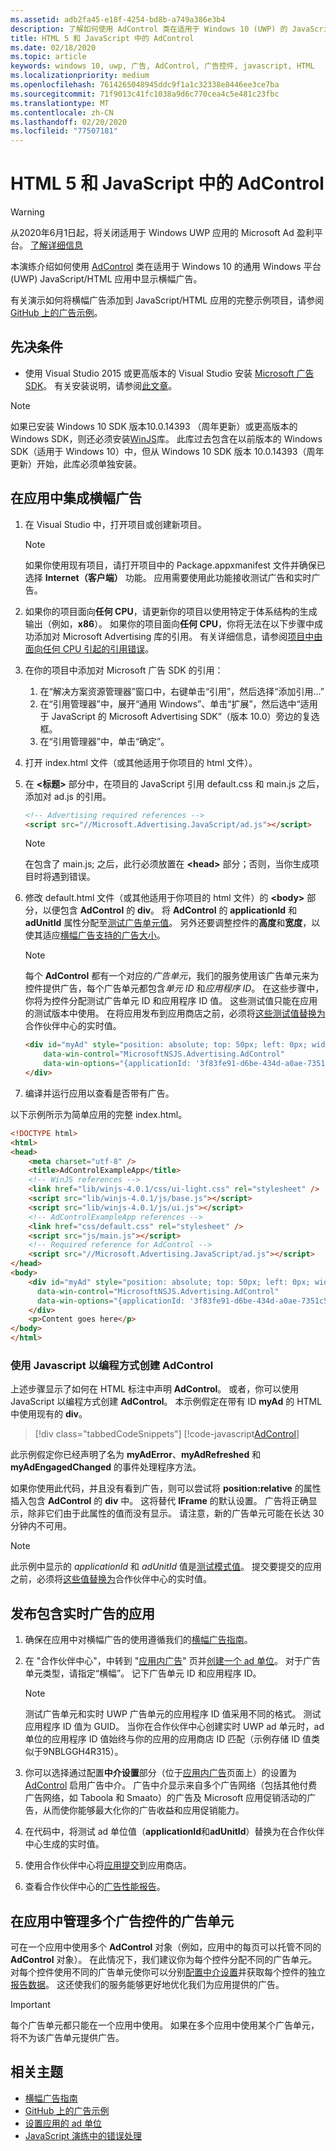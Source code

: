 ```yaml
---
ms.assetid: adb2fa45-e18f-4254-bd8b-a749a386e3b4
description: 了解如何使用 AdControl 类在适用于 Windows 10 (UWP) 的 JavaScript/HTML 应用中显示横幅广告。
title: HTML 5 和 JavaScript 中的 AdControl
ms.date: 02/18/2020
ms.topic: article
keywords: windows 10, uwp, 广告, AdControl, 广告控件, javascript, HTML
ms.localizationpriority: medium
ms.openlocfilehash: 7614265048945ddc9f1a1c32338e8446ee3ce7ba
ms.sourcegitcommit: 71f9013c41fc1038a9d6c770cea4c5e481c23fbc
ms.translationtype: MT
ms.contentlocale: zh-CN
ms.lasthandoff: 02/20/2020
ms.locfileid: "77507181"
---
```

# <a name="adcontrol-in-html-5-and-javascript"></a>HTML 5 和 JavaScript 中的 AdControl

>[!WARNING]
> 从2020年6月1日起，将关闭适用于 Windows UWP 应用的 Microsoft Ad 盈利平台。 [了解详细信息](https://social.msdn.microsoft.com/Forums/windowsapps/en-US/db8d44cb-1381-47f7-94d3-c6ded3fea36f/microsoft-ad-monetization-platform-shutting-down-june-1st?forum=aiamgr)

本演练介绍如何使用 [AdControl](https://docs.microsoft.com/uwp/api/microsoft.advertising.winrt.ui.adcontrol) 类在适用于 Windows 10 的通用 Windows 平台 (UWP) JavaScript/HTML 应用中显示横幅广告。

有关演示如何将横幅广告添加到 JavaScript/HTML 应用的完整示例项目，请参阅 [GitHub 上的广告示例](https://github.com/Microsoft/Windows-universal-samples/tree/master/Samples/Advertising)。

## <a name="prerequisites"></a>先决条件

* 使用 Visual Studio 2015 或更高版本的 Visual Studio 安装 [Microsoft 广告 SDK](https://marketplace.visualstudio.com/items?itemName=AdMediator.MicrosoftAdvertisingSDK)。 有关安装说明，请参阅[此文章](install-the-microsoft-advertising-libraries.md)。

> [!NOTE]
> 如果已安装 Windows 10 SDK 版本10.0.14393 （周年更新）或更高版本的 Windows SDK，则还必须安装[WinJS](https://github.com/winjs/winjs)库。 此库过去包含在以前版本的 Windows SDK（适用于 Windows 10）中，但从 Windows 10 SDK 版本 10.0.14393（周年更新）开始，此库必须单独安装。 

## <a name="integrate-a-banner-ad-into-your-app"></a>在应用中集成横幅广告

1. 在 Visual Studio 中，打开项目或创建新项目。

    > [!NOTE]
    > 如果你使用现有项目，请打开项目中的 Package.appxmanifest 文件并确保已选择 **Internet（客户端）** 功能。 应用需要使用此功能接收测试广告和实时广告。

2. 如果你的项目面向**任何 CPU**，请更新你的项目以使用特定于体系结构的生成输出（例如，**x86**）。 如果你的项目面向**任何 CPU**，你将无法在以下步骤中成功添加对 Microsoft Advertising 库的引用。 有关详细信息，请参阅[项目中由面向任何 CPU 引起的引用错误](known-issues-for-the-advertising-libraries.md#reference_errors)。

3. 在你的项目中添加对 Microsoft 广告 SDK 的引用：

    1. 在“解决方案资源管理器”窗口中，右键单击“引用”，然后选择“添加引用...”
    2.  在“引用管理器”中，展开“通用 Windows”、单击“扩展”，然后选中“适用于 JavaScript 的 Microsoft Advertising SDK”（版本 10.0）旁边的复选框。
    3.  在“引用管理器”中，单击“确定”。

6.  打开 index.html 文件（或其他适用于你项目的 html 文件）。

7.  在 **&lt;标题&gt;** 部分中，在项目的 JavaScript 引用 default.css 和 main.js 之后，添加对 ad.js 的引用。

    ``` HTML
    <!-- Advertising required references -->
    <script src="//Microsoft.Advertising.JavaScript/ad.js"></script>
    ```

    > [!NOTE]
    > 在包含了 main.js; 之后，此行必须放置在 **&lt;head&gt;** 部分；否则，当你生成项目时将遇到错误。

8.  修改 default.html 文件（或其他适用于你项目的 html 文件）的 **&lt;body&gt;** 部分，以便包含 **AdControl** 的 **div**。 将 **AdControl** 的 **applicationId** 和 **adUnitId** 属性分配至[测试广告单元值](set-up-ad-units-in-your-app.md#test-ad-units)。 另外还要调整控件的**高度**和**宽度**，以使其适应[横幅广告支持的广告大小](supported-ad-sizes-for-banner-ads.md)。

    > [!NOTE]
    > 每个 **AdControl** 都有一个对应的*广告单元*，我们的服务使用该广告单元来为控件提供广告，每个广告单元都包含*单元 ID* 和*应用程序 ID*。 在这些步骤中，你将为控件分配测试广告单元 ID 和应用程序 ID 值。 这些测试值只能在应用的测试版本中使用。 在将应用发布到应用商店之前，必须将[这些测试值替换为](#release)合作伙伴中心的实时值。

    ``` HTML
    <div id="myAd" style="position: absolute; top: 50px; left: 0px; width: 300px; height: 250px; z-index: 1"
        data-win-control="MicrosoftNSJS.Advertising.AdControl"
        data-win-options="{applicationId: '3f83fe91-d6be-434d-a0ae-7351c5a997f1', adUnitId: 'test'}">
    </div>
    ```

9.  编译并运行应用以查看是否带有广告。

以下示例所示为简单应用的完整 index.html。

``` HTML
<!DOCTYPE html>
<html>
<head>
    <meta charset="utf-8" />
    <title>AdControlExampleApp</title>
    <!-- WinJS references -->
    <link href="lib/winjs-4.0.1/css/ui-light.css" rel="stylesheet" />
    <script src="lib/winjs-4.0.1/js/base.js"></script>
    <script src="lib/winjs-4.0.1/js/ui.js"></script>
    <!-- AdControlExampleApp references -->
    <link href="css/default.css" rel="stylesheet" />
    <script src="js/main.js"></script>
    <!-- Required reference for AdControl -->
    <script src="//Microsoft.Advertising.JavaScript/ad.js"></script>
</head>
<body>
    <div id="myAd" style="position: absolute; top: 50px; left: 0px; width: 300px; height: 250px; z-index: 1"
      data-win-control="MicrosoftNSJS.Advertising.AdControl"
      data-win-options="{applicationId: '3f83fe91-d6be-434d-a0ae-7351c5a997f1', adUnitId: 'test'}">
    </div>
    <p>Content goes here</p>
</body>
</html>
```

### <a name="create-an-adcontrol-programmatically-in-javascript"></a>使用 Javascript 以编程方式创建 AdControl

上述步骤显示了如何在 HTML 标注中声明 **AdControl**。 或者，你可以使用 JavaScript 以编程方式创建 **AdControl**。 本示例假定在带有 ID **myAd** 的 HTML 中使用现有的 **div**。

> [!div class="tabbedCodeSnippets"]
[!code-javascript[AdControl](./code/AdvertisingSamples/AdControlSamples/js/main.js#DeclareAdControl)]

此示例假定你已经声明了名为 **myAdError**、**myAdRefreshed** 和 **myAdEngagedChanged** 的事件处理程序方法。

如果你使用此代码，并且没有看到广告，则可以尝试将 **position:relative** 的属性插入包含 **AdControl** 的 **div** 中。 这将替代 **IFrame** 的默认设置。 广告将正确显示，除非它们由于此属性的值而没有显示。 请注意，新的广告单元可能在长达 30 分钟内不可用。

> [!NOTE]
> 此示例中显示的 *applicationId* 和 *adUnitId* 值是[测试模式值](set-up-ad-units-in-your-app.md#test-ad-units)。 提交要提交的应用之前，必须将[这些值替换为](set-up-ad-units-in-your-app.md#live-ad-units)合作伙伴中心的实时值。

<span id="release" />

## <a name="release-your-app-with-live-ads"></a>发布包含实时广告的应用

1. 确保在应用中对横幅广告的使用遵循我们的[横幅广告指南](ui-and-user-experience-guidelines.md#guidelines-for-banner-ads)。

1.  在 "合作伙伴中心"，中转到 "[应用内广告](../publish/in-app-ads.md)" 页并[创建一个 ad 单位](set-up-ad-units-in-your-app.md#live-ad-units)。 对于广告单元类型，请指定“横幅”。 记下广告单元 ID 和应用程序 ID。
    > [!NOTE]
    > 测试广告单元和实时 UWP 广告单元的应用程序 ID 值采用不同的格式。 测试应用程序 ID 值为 GUID。 当你在合作伙伴中心创建实时 UWP ad 单元时，ad 单位的应用程序 ID 值始终与你的应用的应用商店 ID 匹配（示例存储 ID 值类似于9NBLGGH4R315）。

2. 你可以选择通过配置**中介设置**部分（位于[应用内广告](../publish/in-app-ads.md#mediation)页面上）的设置为 [AdControl](../publish/in-app-ads.md) 启用广告中介。 广告中介显示来自多个广告网络（包括其他付费广告网络，如 Taboola 和 Smaato）的广告及 Microsoft 应用促销活动的广告，从而使你能够最大化你的广告收益和应用促销能力。

3.  在代码中，将测试 ad 单位值（**applicationId**和**adUnitId**）替换为在合作伙伴中心生成的实时值。

4.  使用合作伙伴中心将[应用提交](../publish/app-submissions.md)到应用商店。

5.  查看合作伙伴中心的[广告性能报告](../publish/advertising-performance-report.md)。             

<span id="manage" />

## <a name="manage-ad-units-for-multiple-ad-controls-in-your-app"></a>在应用中管理多个广告控件的广告单元

可在一个应用中使用多个 **AdControl** 对象（例如，应用中的每页可以托管不同的 **AdControl** 对象）。 在此情况下，我们建议你为每个控件分配不同的广告单元。 对每个控件使用不同的广告单元使你可以分别[配置中介设置](../publish/in-app-ads.md#mediation)并获取每个控件的独立[报告数据](../publish/advertising-performance-report.md)。 这还使我们的服务能够更好地优化我们为应用提供的广告。

> [!IMPORTANT]
> 每个广告单元都只能在一个应用中使用。 如果在多个应用中使用某个广告单元，将不为该广告单元提供广告。

## <a name="related-topics"></a>相关主题

* [横幅广告指南](ui-and-user-experience-guidelines.md#guidelines-for-banner-ads)
* [GitHub 上的广告示例](https://github.com/Microsoft/Windows-universal-samples/tree/master/Samples/Advertising)
* [设置应用的 ad 单位](set-up-ad-units-in-your-app.md)
* [JavaScript 演练中的错误处理](error-handling-in-javascript-walkthrough.md)
